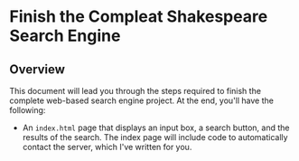 # Finish the Compleat Shakespeare Search Engine

## Overview

This document will lead you through the steps required to finish the complete web-based search engine project. At the end, you'll have the following:

- An `index.html` page that displays an input box, a search button, and the results of the search. The index page will include code to automatically contact the server, which I've written for you.
